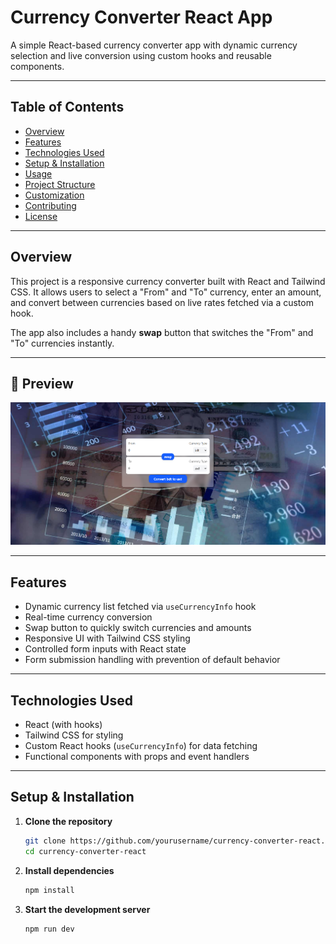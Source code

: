 # Currency Converter React App

A simple React-based currency converter app with dynamic currency selection and live conversion using custom hooks and reusable components.

---

## Table of Contents

- [Overview](#overview)
- [Features](#features)
- [Technologies Used](#technologies-used)
- [Setup & Installation](#setup--installation)
- [Usage](#usage)
- [Project Structure](#project-structure)
- [Customization](#customization)
- [Contributing](#contributing)
- [License](#license)

---

## Overview

This project is a responsive currency converter built with React and Tailwind CSS. It allows users to select a "From" and "To" currency, enter an amount, and convert between currencies based on live rates fetched via a custom hook.

The app also includes a handy **swap** button that switches the "From" and "To" currencies instantly.

---

## 📸 Preview

![App Preview](public/image/demo.png)

---

## Features

- Dynamic currency list fetched via `useCurrencyInfo` hook
- Real-time currency conversion
- Swap button to quickly switch currencies and amounts
- Responsive UI with Tailwind CSS styling
- Controlled form inputs with React state
- Form submission handling with prevention of default behavior

---

## Technologies Used

- React (with hooks)
- Tailwind CSS for styling
- Custom React hooks (`useCurrencyInfo`) for data fetching
- Functional components with props and event handlers

---

## Setup & Installation

1. **Clone the repository**

   ```bash
   git clone https://github.com/yourusername/currency-converter-react.git
   cd currency-converter-react
   ```

2. **Install dependencies**

    ```bash
    npm install
    ```

3. **Start the development server**

    ```bash
    npm run dev
    ```
